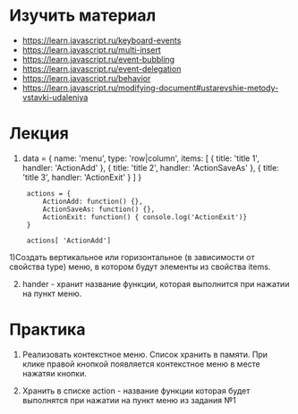 ﻿# Изучить материал
+ https://learn.javascript.ru/keyboard-events
+ https://learn.javascript.ru/multi-insert
+ https://learn.javascript.ru/event-bubbling
+ https://learn.javascript.ru/event-delegation
+ https://learn.javascript.ru/behavior
+ https://learn.javascript.ru/modifying-document#ustarevshie-metody-vstavki-udaleniya

# Лекция
1) 
	data = { 
		name: 'menu', 
		type: 'row|column', 
		items: [
			{
				title: 'title 1',
				handler: 'ActionAdd'
			},
			{
				title: 'title 2',
				handler: 'ActionSaveAs'
			},
			{
				title: 'title 3',
				handler: 'ActionExit'
			}
		]
	}

		actions = {
			ActionAdd: function() {},
			ActionSaveAs: function() {},
			ActionExit: function() { console.log('ActionExit')}
		}

		actions[ 'ActionAdd']


1)Создать вертикальное или горизонтальное (в зависимости от свойства type) меню, в котором будут элементы из свойства items.


2) hander - хранит название функции, которая выполнится при нажатии на пункт меню.

# Практика

1. Реализовать контекстное меню. Список хранить в памяти. При клике правой кнопкой появляется контекстное меню в месте нажатяи кнопки.

2. Хранить в списке action - название функции которая будет выполнятся при нажатии на 
пункт меню из задания №1

